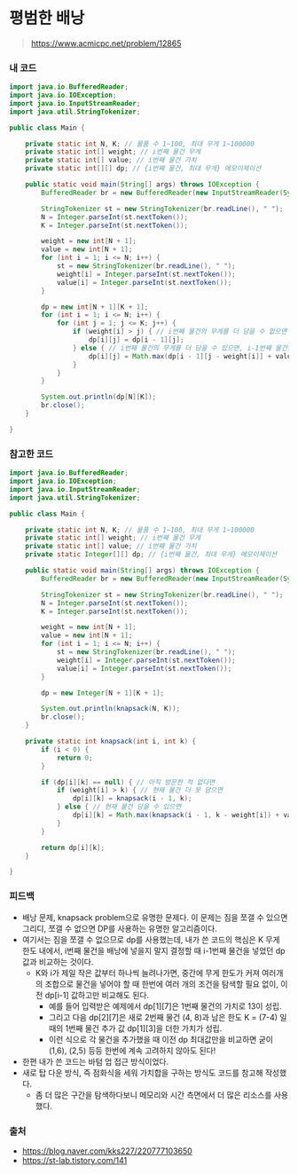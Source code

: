 # 평범한 배낭

> https://www.acmicpc.net/problem/12865

### 내 코드

```java
import java.io.BufferedReader;
import java.io.IOException;
import java.io.InputStreamReader;
import java.util.StringTokenizer;

public class Main {

    private static int N, K; // 물품 수 1~100, 최대 무게 1~100000
    private static int[] weight; // i번째 물건 무게
    private static int[] value; // i번째 물건 가치
    private static int[][] dp; // {i번째 물건, 최대 무게} 메모이제이션

    public static void main(String[] args) throws IOException {
        BufferedReader br = new BufferedReader(new InputStreamReader(System.in));

        StringTokenizer st = new StringTokenizer(br.readLine(), " ");
        N = Integer.parseInt(st.nextToken());
        K = Integer.parseInt(st.nextToken());

        weight = new int[N + 1];
        value = new int[N + 1];
        for (int i = 1; i <= N; i++) {
            st = new StringTokenizer(br.readLine(), " ");
            weight[i] = Integer.parseInt(st.nextToken());
            value[i] = Integer.parseInt(st.nextToken());
        }

        dp = new int[N + 1][K + 1];
        for (int i = 1; i <= N; i++) {
            for (int j = 1; j <= K; j++) {
                if (weight[i] > j) { // i번째 물건의 무게를 더 담을 수 없으면
                    dp[i][j] = dp[i - 1][j];
                } else { // i번째 물건의 무게를 더 담을 수 있으면, i-1번째 물건을 i번째 물건 무게만큼 뺀 한도의 dp값에 i번째 물건 가치 더하기
                    dp[i][j] = Math.max(dp[i - 1][j - weight[i]] + value[i], dp[i - 1][j]);
                }
            }
        }

        System.out.println(dp[N][K]);
        br.close();
    }

}
```

### 참고한 코드

```java
import java.io.BufferedReader;
import java.io.IOException;
import java.io.InputStreamReader;
import java.util.StringTokenizer;

public class Main {

    private static int N, K; // 물품 수 1~100, 최대 무게 1~100000
    private static int[] weight; // i번째 물건 무게
    private static int[] value; // i번째 물건 가치
    private static Integer[][] dp; // {i번째 물건, 최대 무게} 메모이제이션

    public static void main(String[] args) throws IOException {
        BufferedReader br = new BufferedReader(new InputStreamReader(System.in));

        StringTokenizer st = new StringTokenizer(br.readLine(), " ");
        N = Integer.parseInt(st.nextToken());
        K = Integer.parseInt(st.nextToken());

        weight = new int[N + 1];
        value = new int[N + 1];
        for (int i = 1; i <= N; i++) {
            st = new StringTokenizer(br.readLine(), " ");
            weight[i] = Integer.parseInt(st.nextToken());
            value[i] = Integer.parseInt(st.nextToken());
        }

        dp = new Integer[N + 1][K + 1];

        System.out.println(knapsack(N, K));
        br.close();
    }

    private static int knapsack(int i, int k) {
        if (i < 0) {
            return 0;
        }

        if (dp[i][k] == null) { // 아직 방문한 적 없다면
            if (weight[i] > k) { // 현재 물건 더 못 담으면
                dp[i][k] = knapsack(i - 1, k);
            } else { // 현재 물건 담을 수 있으면
                dp[i][k] = Math.max(knapsack(i - 1, k - weight[i]) + value[i], knapsack(i - 1, k));
            }
        }

        return dp[i][k];
    }

}
```

### 피드백

- 배낭 문제, knapsack problem으로 유명한 문제다. 이 문제는 짐을 쪼갤 수 있으면 그리디, 쪼갤 수 없으면 DP를 사용하는 유명한 알고리즘이다.
- 여기서는 짐을 쪼갤 수 없으므로 dp를 사용했는데, 내가 쓴 코드의 핵심은 K 무게 한도 내에서, i번째 물건을 배낭에 넣을지 말지 결정할 때 i-1번째 물건을 넣었던 dp값과 비교하는 것이다.
    - K와 i가 제일 작은 값부터 하나씩 늘려나가면, 중간에 무게 한도가 커져 여러개의 조합으로 물건을 넣어야 할 때 한번에 여러 개의 조건을 탐색할 필요 없이, 이전 dp[i-1] 값하고만 비교해도 된다.
        - 예를 들어 입력받은 예제에서 dp[1][7]은 1번째 물건의 가치로 13이 성립.
        - 그리고 다음 dp[2][7]은 새로 2번째 물건 (4, 8)과 남은 한도 K = (7-4) 일 때의 1번째 물건 추가 값 dp[1][3]을 더한 가치가 성립.
        - 이런 식으로 각 물건을 추가했을 때 이전 dp 최대값만을 비교하면 굳이 (1,6), (2,5) 등등 한번에 계속 고려하지 않아도 된다!
- 한편 내가 쓴 코드는 바텀 업 접근 방식이었다.
- 새로 탑 다운 방식, 즉 점화식을 세워 가치합을 구하는 방식도 코드를 참고해 작성했다.
    - 좀 더 많은 구간을 탐색하다보니 메모리와 시간 측면에서 더 많은 리소스를 사용했다.

### 출처

- https://blog.naver.com/kks227/220777103650
- https://st-lab.tistory.com/141